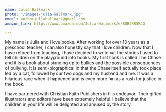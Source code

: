 ```yaml
---
name: Julia Hallmark
photo: "/images/julia-hallmark.jpg"
email: authorjuliahallmark@gmail.com
amazon_link: https://www.amazon.com/Julia-Hallmark/e/B0B4KRSRJG

---
```

My name is Julia and I love books. After working for over 13 years as a preschool teacher, I can also honestly say that I love children. Now that I have retired from teaching, I have decided to write out the stories I used to tell children on the playground into books. My first book is called The Chase and it is a book about standing up to bullies and the possible consequences of bullying. It is semi-biographical in that the Chase itself actually took place led by a cat, followed by our two dogs and my husband and me. It was a hilarious race when it happened and is even more fun as a rush for justice in the book.

I have partnered with Christian Faith Publishers in this endeavor. Their gifted illustrators and editors have been extremely helpful. I believe that the children in your life will be delighted and amused by the story.